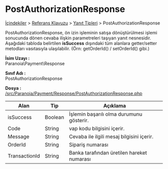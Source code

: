 # PostAuthorizationResponse

[İçindekiler](/docs/icindekiler.md) > [Referans Klavuzu](/docs/References.md) > [Yanıt Tipleri](/docs/References/ResponseTypes.md) > PostAuthorizationResponse

PostAuthorizationResponse, ön izin işleminin satışa dönüştürülmesi işlemi sonucunda dönen cevaba ilişkin  parametreleri taşıyan yanıt nesnesidir. Aşağıdaki tabloda belirtilen **isSuccess** dışındaki tüm alanlara getter/setter metodları vasıtasıyla ulaşılabilir. (Örn: getOrderId() / setOrderId() gibi.) 

**İsim Uzayı :**<br/>
Paranoia\Payment\Response

**Sınıf Adı :**<br/>
PostAuthorizationResponse

**Dosya :**<br/>
[/src/Paranoia/Payment/Response/PostAuthorizationResponse.php](/src/Paranoia/Payment/Response/PostAuthorizationResponse.php)

| Alan          | Tip        | Açıklama                                   |
|---------------|------------|--------------------------------------------|
| isSuccess     | Boolean    | İşlemin başarılı olma durumunu gösterir.   |
| Code 			| String	 |vap kodu bilgisini içerir.                  |
| Message		| String     | Cevaba ile ilgili mesaj bilgisini içerir.  |
| OrderId       | String     | Sipariş numarası                           |
| TransactionId | String     | Banka tarafından üretilen hareket numarası |
